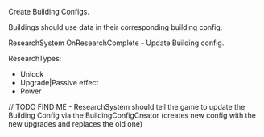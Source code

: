 Create Building Configs.

Buildings should use data in their corresponding building config.

ResearchSystem OnResearchComplete - Update Building config.

ResearchTypes:
- Unlock
- Upgrade|Passive effect
- Power

// TODO FIND ME - ResearchSystem should tell the game to update the Building Config via the BuildingConfigCreator (creates new config with the new upgrades and replaces the old one)